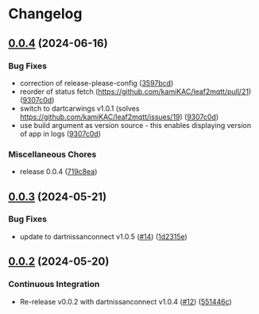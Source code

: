 # Changelog

## [0.0.4](https://github.com/kamiKAC/leaf2mqtt/compare/v0.0.4...v0.0.4) (2024-06-16)


### Bug Fixes

* correction of release-please-config ([3597bcd](https://github.com/kamiKAC/leaf2mqtt/commit/3597bcd4dc62b89397c29cdc6abb891df4834edb))
* reorder of status fetch (https://github.com/kamiKAC/leaf2mqtt/pull/21) ([9307c0d](https://github.com/kamiKAC/leaf2mqtt/commit/9307c0d69bb69914670d6c857ec8760285a3e79f))
* switch to dartcarwings v1.0.1 (solves https://github.com/kamiKAC/leaf2mqtt/issues/19) ([9307c0d](https://github.com/kamiKAC/leaf2mqtt/commit/9307c0d69bb69914670d6c857ec8760285a3e79f))
* use build argument as version source - this enables displaying version of app in logs ([9307c0d](https://github.com/kamiKAC/leaf2mqtt/commit/9307c0d69bb69914670d6c857ec8760285a3e79f))


### Miscellaneous Chores

* release 0.0.4 ([719c8ea](https://github.com/kamiKAC/leaf2mqtt/commit/719c8eac3e9eb45d8452239c83076dd078b5cd54))


## [0.0.3](https://github.com/kamiKAC/leaf2mqtt/compare/v0.0.2...v0.0.3) (2024-05-21)


### Bug Fixes

* update to dartnissanconnect v1.0.5 ([#14](https://github.com/kamiKAC/leaf2mqtt/issues/14)) ([1d2315e](https://github.com/kamiKAC/leaf2mqtt/commit/1d2315ee762b6a764c6c203553e7fd40806b34c3))

## [0.0.2](https://github.com/kamiKAC/leaf2mqtt/compare/v0.0.2...v0.0.2) (2024-05-20)


### Continuous Integration


* Re-release v0.0.2 with dartnissanconnect v1.0.4 ([#12](https://github.com/kamiKAC/leaf2mqtt/issues/12)) ([551446c](https://github.com/kamiKAC/leaf2mqtt/commit/551446c5872921d36a6f662b55df5bce04ebb566))
